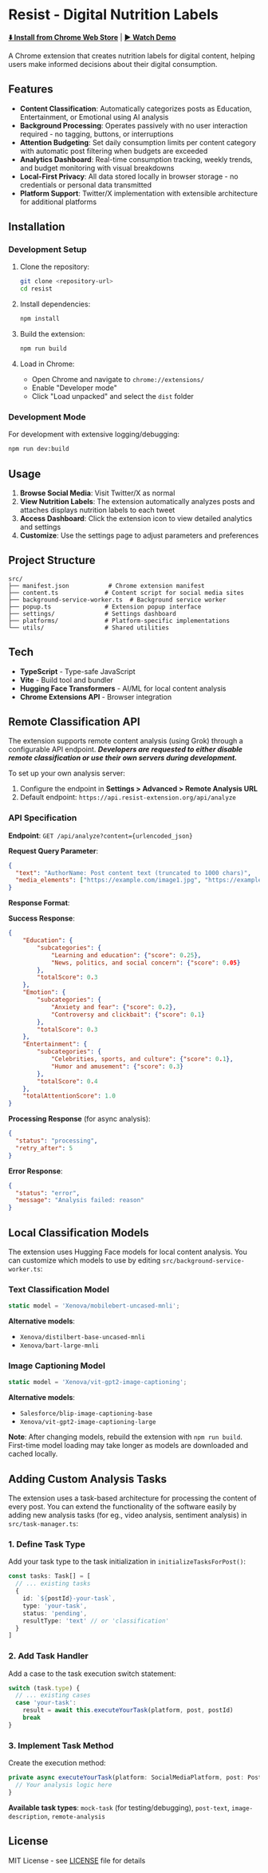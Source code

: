 # Resist - Digital Nutrition Labels


**[⬇️ Install from Chrome Web Store](https://chromewebstore.google.com/detail/resist/paeflkahgaodaojpkhcijkaecnomomph)** | **[▶ Watch Demo](https://youtu.be/UmWCdgHQ_8o)**

A Chrome extension that creates nutrition labels for digital content, helping users make informed decisions about their digital consumption.


## Features

- **Content Classification**: Automatically categorizes posts as Education, Entertainment, or Emotional using AI analysis
- **Background Processing**: Operates passively with no user interaction required - no tagging, buttons, or interruptions
- **Attention Budgeting**: Set daily consumption limits per content category with automatic post filtering when budgets are exceeded
- **Analytics Dashboard**: Real-time consumption tracking, weekly trends, and budget monitoring with visual breakdowns
- **Local-First Privacy**: All data stored locally in browser storage - no credentials or personal data transmitted
- **Platform Support**: Twitter/X implementation with extensible architecture for additional platforms

## Installation

### Development Setup

1. Clone the repository:
   ```bash
   git clone <repository-url>
   cd resist
   ```

2. Install dependencies:
   ```bash
   npm install
   ```

3. Build the extension:
   ```bash
   npm run build
   ```

4. Load in Chrome:
   - Open Chrome and navigate to `chrome://extensions/`
   - Enable "Developer mode"
   - Click "Load unpacked" and select the `dist` folder

### Development Mode

For development with extensive logging/debugging:
```bash
npm run dev:build
```

## Usage

1. **Browse Social Media**: Visit Twitter/X as normal
2. **View Nutrition Labels**: The extension automatically analyzes posts and attaches displays nutrition labels to each tweet
3. **Access Dashboard**: Click the extension icon to view detailed analytics and settings
4. **Customize**: Use the settings page to adjust parameters and preferences


## Project Structure

```
src/
├── manifest.json           # Chrome extension manifest
├── content.ts             # Content script for social media sites
├── background-service-worker.ts  # Background service worker
├── popup.ts               # Extension popup interface
├── settings/              # Settings dashboard
├── platforms/             # Platform-specific implementations
└── utils/                 # Shared utilities
```

## Tech

- **TypeScript** - Type-safe JavaScript
- **Vite** - Build tool and bundler
- **Hugging Face Transformers** - AI/ML for local content analysis
- **Chrome Extensions API** - Browser integration

## Remote Classification API

The extension supports remote content analysis (using Grok) through a configurable API endpoint. _**Developers are requested to either disable remote classification or use their own servers during development.**_

To set up your own analysis server:

1. Configure the endpoint in **Settings > Advanced > Remote Analysis URL**
2. Default endpoint: `https://api.resist-extension.org/api/analyze`

### API Specification

**Endpoint**: `GET /api/analyze?content={urlencoded_json}`

**Request Query Parameter**:
```json
{
  "text": "AuthorName: Post content text (truncated to 1000 chars)",
  "media_elements": ["https://example.com/image1.jpg", "https://example.com/image2.png"]
}
```

**Response Format**:

**Success Response**:
```json
{
    "Education": {
        "subcategories": {
            "Learning and education": {"score": 0.25},
            "News, politics, and social concern": {"score": 0.05}
        },
        "totalScore": 0.3
    },
    "Emotion": {
        "subcategories": {
            "Anxiety and fear": {"score": 0.2},
            "Controversy and clickbait": {"score": 0.1}
        },
        "totalScore": 0.3
    },
    "Entertainment": {
        "subcategories": {
            "Celebrities, sports, and culture": {"score": 0.1},
            "Humor and amusement": {"score": 0.3}
        },
        "totalScore": 0.4
    },
    "totalAttentionScore": 1.0
}
```

**Processing Response** (for async analysis):
```json
{
  "status": "processing",
  "retry_after": 5
}
```

**Error Response**:
```json
{
  "status": "error",
  "message": "Analysis failed: reason"
}
```

## Local Classification Models

The extension uses Hugging Face models for local content analysis. You can customize which models to use by editing `src/background-service-worker.ts`:

### Text Classification Model
```typescript
static model = 'Xenova/mobilebert-uncased-mnli';
```

**Alternative models**:
- `Xenova/distilbert-base-uncased-mnli`
- `Xenova/bart-large-mnli`

### Image Captioning Model
```typescript
static model = 'Xenova/vit-gpt2-image-captioning';
```

**Alternative models**:
- `Salesforce/blip-image-captioning-base`
- `Xenova/vit-gpt2-image-captioning-large`

**Note**: After changing models, rebuild the extension with `npm run build`. First-time model loading may take longer as models are downloaded and cached locally.

## Adding Custom Analysis Tasks

The extension uses a task-based architecture for processing the content of every post. You can extend the functionality of the software easily by adding new analysis tasks (for eg., video analysis, sentiment analysis) in `src/task-manager.ts`:

### 1. Define Task Type
Add your task type to the task initialization in `initializeTasksForPost()`:
```typescript
const tasks: Task[] = [
  // ... existing tasks
  {
    id: `${postId}-your-task`,
    type: 'your-task',
    status: 'pending',
    resultType: 'text' // or 'classification'
  }
]
```

### 2. Add Task Handler
Add a case to the task execution switch statement:
```typescript
switch (task.type) {
  // ... existing cases
  case 'your-task':
    result = await this.executeYourTask(platform, post, postId)
    break
}
```

### 3. Implement Task Method
Create the execution method:
```typescript
private async executeYourTask(platform: SocialMediaPlatform, post: PostElement, postId: string): Promise<string> {
  // Your analysis logic here
}
```

**Available task types**: `mock-task` (for testing/debugging), `post-text`, `image-description`, `remote-analysis`

## License

MIT License - see [LICENSE](LICENSE) file for details